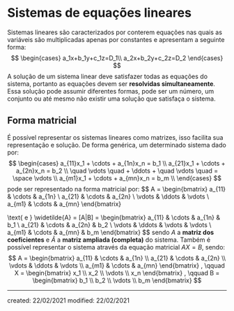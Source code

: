 # Sistemas de equações lineares
Sistemas lineares são caracterizados por conterem equações nas quais as variáveis são multiplicadas apenas por constantes e apresentam a seguinte forma:
$$
\begin{cases}
  a_1x+b_1y+c_1z=D_1\\
  a_2x+b_2y+c_2z=D_2
\end{cases}
$$
A solução de um sistema linear deve satisfazer todas as equações do sistema, portanto as equações devem ser **resolvidas simultaneamente**. Essa solução pode assumir diferentes formas, pode ser um número, um conjunto ou até mesmo não existir uma solução que satisfaça o sistema.

## Forma matricial
É possível representar os sistemas lineares como matrizes, isso facilita sua representação e solução. De forma genérica, um determinado sistema dado por:
$$
\begin{cases}
    a_{11}x_1 + \cdots + a_{1n}x_n = b_1 \\
    a_{21}x_1 + \cdots + a_{2n}x_n = b_2 \\
    \quad \vdots \quad + \ddots + \quad \vdots \quad = \space \vdots \\
    a_{m1}x_1 + \cdots + a_{mn}x_n = b_m \\
\end{cases}
$$
pode ser representado na forma matricial por:
$$
A = 
\begin{bmatrix}
a_{11} & \cdots & a_{1n} \\
a_{21} & \cdots & a_{2n} \\
\vdots & \ddots & \vdots \\
a_{m1} & \cdots & a_{mn}
\end{bmatrix}

\text{ e }
\widetilde{A} = [A|B] = 
\begin{bmatrix}
a_{11} & \cdots & a_{1n} & b_1 \\
a_{21} & \cdots & a_{2n} & b_2 \\
\vdots & \ddots & \vdots & \vdots \\
a_{m1} & \cdots & a_{mn} & b_m
\end{bmatrix}
$$
sendo $A$ a **matriz dos coeficientes** e $\widetilde{A}$ a **matriz ampliada (completa)** do sistema.
Também é possível representar o sistema através da equação matricial $AX=B$, sendo:
$$
A = 
\begin{bmatrix}
a_{11} & \cdots & a_{1n} \\
a_{21} & \cdots & a_{2n} \\
\vdots & \ddots & \vdots \\
a_{m1} & \cdots & a_{mn}
\end{bmatrix}
, \qquad
X =
\begin{bmatrix}
x_1 \\
x_2 \\
\vdots \\
x_n
\end{bmatrix}
, \qquad
B = 
\begin{bmatrix}
b_1 \\
b_2 \\
\vdots \\
b_m
\end{bmatrix}
$$

---

created: 22/02/2021
modified: 22/02/2021